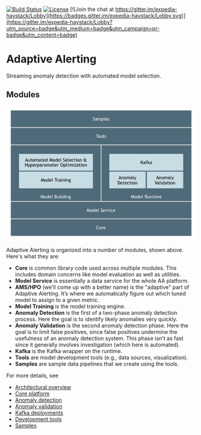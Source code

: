 [![Build Status](https://travis-ci.org/ExpediaDotCom/haystack-adaptive-alerting.svg?branch=master)](https://travis-ci.org/ExpediaDotCom/haystack-adaptive-alerting)
[![License](https://img.shields.io/badge/license-Apache%20License%202.0-blue.svg)](https://github.com/ExpediaDotCom/haystack-adaptive-alerting/blob/master/LICENSE)
[![Join the chat at https://gitter.im/expedia-haystack/Lobby](https://badges.gitter.im/expedia-haystack/Lobby.svg)](https://gitter.im/expedia-haystack/Lobby?utm_source=badge&utm_medium=badge&utm_campaign=pr-badge&utm_content=badge)

# Adaptive Alerting

Streaming anomaly detection with automated model selection.

## Modules

![Adaptive Alerting Modules](docs/images/aa-modules.png)

Adaptive Alerting is organized into a number of modules, shown above. Here's what they are:


- **Core** is common library code used across multiple modules. This includes domain concerns like model evaluation as
  well as utilities.
- **Model Service** is essentially a data service for the whole AA platform.
- **AMS/HPO** (we'll come up with a better name) is the "adaptive" part of Adaptive Alerting. It’s where we
  automatically figure out which tuned model to assign to a given metric.
- **Model Training** is the model training engine.
- **Anomaly Detection** is the first of a two-phase anomaly detection process. Here the goal is to identify likely
  anomalies very quickly.
- **Anomaly Validation** is the second anomaly detection phase. Here the goal is to limit false positives, since false
  positives undermine the usefulness of an anomaly detection system. This phase isn't as fast since it generally
  involves investigation (which here is automated).
- **Kafka** is the Kafka wrapper on the runtime.
- **Tools** are model development tools (e.g., data sources, visualization).
- **Samples** are sample data pipelines that we create using the tools.

For more details, see

- [Architectural overview](docs/architecture.md)
- [Core platform](core/README.md)
- [Anomaly detection](anomdetect/README.md)
- [Anomaly validation](anomvalidate/README.md)
- [Kafka deployments](kafka/README.md)
- [Development tools](tools/README.md)
- [Samples](samples/README.md)
